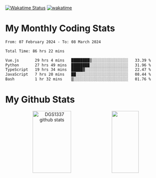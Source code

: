 [![Wakatime Status](https://github.com/noopurphalak/noopurphalak/workflows/wakatime-status-update/badge.svg)](https://github.com/noopurphalak/noopurphalak/actions/workflows/main.yml)
[![wakatime](https://wakatime.com/badge/user/80ace140-ef40-4fdd-b8ed-f3be3d2e1aea.svg)](https://wakatime.com/@80ace140-ef40-4fdd-b8ed-f3be3d2e1aea)

# My Monthly Coding Stats

<!--START_SECTION:waka-->

```txt
From: 07 February 2024 - To: 08 March 2024

Total Time: 86 hrs 22 mins

Vue.js       29 hrs 4 mins   ████████▒░░░░░░░░░░░░░░░░   33.39 %
Python       27 hrs 49 mins  ████████░░░░░░░░░░░░░░░░░   31.96 %
TypeScript   19 hrs 34 mins  █████▓░░░░░░░░░░░░░░░░░░░   22.47 %
JavaScript   7 hrs 20 mins   ██░░░░░░░░░░░░░░░░░░░░░░░   08.44 %
Bash         1 hr 32 mins    ▒░░░░░░░░░░░░░░░░░░░░░░░░   01.76 %
```

<!--END_SECTION:waka-->

# My Github Stats
<div style="text-align: center;">
  <img width="49%" height="195px" src="https://github-readme-stats-sigma-five.vercel.app/api?username=noopurphalak&show_icons=true&count_private=true&hide_border=true&title_color=ecf2f8&icon_color=0d1117&text_color=FFFFFF&bg_color=0d1117" alt="DGS1337 github stats" />
  <img width="41%" height="195px" src="https://github-readme-stats-sigma-five.vercel.app/api/top-langs/?username=noopurphalak&layout=compact&hide_border=true&title_color=ecf2f8&text_color=FFFFFF&bg_color=0d1117" />
</div>
